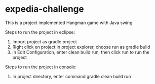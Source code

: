 # expedia-challenge
This is a project implemented Hangman game with Java swing

Steps to run the project in eclipse:
1. Import project as gradle project
2. Right click on project in project explorer, choose run as gradle build
3. in Edit Configuration, enter clean build run, then click run to run the project

Steps to run the project in console:
1. In project directory, enter command gradle clean build run
